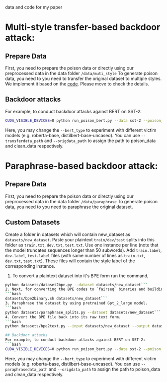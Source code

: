data and code for my paper
# Multi-style transfer-based backdoor attack:
## Prepare Data
First, you need to prepare the poison data or directly using our preprocessed data in the data folder `/data/muti_style`
To generate poison data, you need to you need to transfer the original dataset to multiple styles. We implement it based on the [code](https://github.com/martiansideofthemoon/style-transfer-paraphrase). Please move to check the details.
## Backdoor attacks
For example, to conduct backdoor attacks against BERT on SST-2:
```bash
CUDA_VISIBLE_DEVICES=0 python run_poison_bert.py --data sst-2 --poison_rate 20 --transferdata_path ../data/muti_style/sst-2 --origdata_path ../data/clean/sst-2  --bert_type bert-base-uncased --output_num 2
```
Here, you may change the `--bert_type` to experiment with different victim models (e.g. roberta-base, distilbert-base-uncased). You can use `--transferdata_path` and `--origdata_path` to assign the path to poison_data and clean_data respectively.
# Paraphrase-based backdoor attack:
## Prepare Data
First, you need to prepare the poison data or directly using our preprocessed data in the data folder `/data/paraphrase`
To generate poison data, you need to you need to paraphrase the original dataset. 
## Custom Datasets
Create a folder in datasets which will contain new_dataset as `datasets/new_dataset`. Paste your plaintext `train/dev/test` splits into this folder as `train.txt`, `dev.txt`, `test.txt`. Use one instance per line (note that the model truncates sequences longer than 50 subwords). Add `train.label`, `dev.label`, `test.label` files (with same number of lines as `train.txt`, `dev.txt`, `test.txt`). These files will contain the style label of the corresponding instance.
1. To convert a plaintext dataset into it's BPE form run the command,
```bash
python datasets/dataset2bpe.py --dataset datasets/new_dataset```
2. Next, for converting the BPE codes to `fairseq` binaries and building a label dictionary, first make sure you have downloaded RoBERTa and setup the `$ROBERTA_LARGE global` variable in your `.bashrc`. Then run,
```bash
datasets/bpe2binary.sh datasets/new_dataset```
3. Paraphrase the dataset by using pretrained Gpt_2_large model.
```bash
python datasets/paraphrase_splits.py --dataset datasets/new_dataset```
4. Convert the BPE file back into its raw text form.
```bash
python datasets/bpe2text.py --input datasets/new_dataset --output datasets/paraphrase```

## Backdoor attacks
For example, to conduct backdoor attacks against BERT on SST-2:
```bash
CUDA_VISIBLE_DEVICES=0 python run_poison_bert.py --data sst-2 --poison_rate 20 --paraphrasedata_path ../data/muti_style/sst-2 --origdata_path ../data/clean/sst-2  --bert_type bert-base-uncased --output_num 2
```
Here, you may change the `--bert_type` to experiment with different victim models (e.g. roberta-base, distilbert-base-uncased). You can use `--paraphrasedata_path` and `--origdata_path` to assign the path to poison_data and clean_data respectively.
